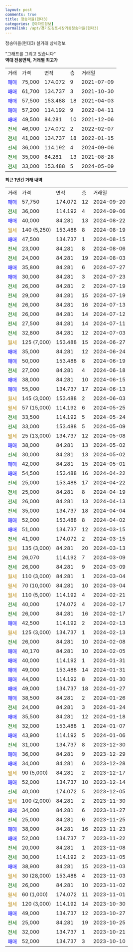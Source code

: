 ```yaml
---
layout: post
comments: true
title: 청송마을(현대3)
categories: [아파트정보]
permalink: /apt/경기도김포시장기동청송마을(현대3)
---
```


청송마을(현대3) 실거래 상세정보

<script type="text/javascript">
  google.charts.load('current', {'packages':['line', 'corechart']});
  google.charts.setOnLoadCallback(drawChart);

  function drawChart() {
    var data = new google.visualization.DataTable();
    data.addColumn('date', '거래일');
    data.addColumn('number', "매매");
    data.addColumn('number', "전세");
    data.addColumn('number', "전매");

    data.addRows([[new Date(Date.parse("2024-09-20")), 57750, null, null], [new Date(Date.parse("2024-09-06")), null, 36000, null], [new Date(Date.parse("2024-08-22")), 40000, null, null], [new Date(Date.parse("2024-08-19")), null, null, null], [new Date(Date.parse("2024-08-15")), 47500, null, null], [new Date(Date.parse("2024-08-06")), null, 23000, null], [new Date(Date.parse("2024-08-03")), null, 24000, null], [new Date(Date.parse("2024-07-27")), 35800, null, null], [new Date(Date.parse("2024-07-23")), 30000, null, null], [new Date(Date.parse("2024-07-19")), null, 26000, null], [new Date(Date.parse("2024-07-19")), null, 29000, null], [new Date(Date.parse("2024-07-13")), null, 26000, null], [new Date(Date.parse("2024-07-12")), null, 26000, null], [new Date(Date.parse("2024-07-11")), null, 27500, null], [new Date(Date.parse("2024-07-03")), null, 32800, null], [new Date(Date.parse("2024-06-27")), null, null, null], [new Date(Date.parse("2024-06-24")), 35000, null, null], [new Date(Date.parse("2024-06-19")), 50000, null, null], [new Date(Date.parse("2024-06-18")), null, 27000, null], [new Date(Date.parse("2024-06-15")), 38000, null, null], [new Date(Date.parse("2024-06-13")), 55000, null, null], [new Date(Date.parse("2024-06-03")), null, null, null], [new Date(Date.parse("2024-05-25")), null, null, null], [new Date(Date.parse("2024-05-24")), null, 33500, null], [new Date(Date.parse("2024-05-09")), null, 33000, null], [new Date(Date.parse("2024-05-08")), null, null, null], [new Date(Date.parse("2024-05-02")), 38000, null, null], [new Date(Date.parse("2024-05-02")), null, 30000, null], [new Date(Date.parse("2024-05-01")), 42000, null, null], [new Date(Date.parse("2024-04-22")), 54500, null, null], [new Date(Date.parse("2024-04-22")), null, 25000, null], [new Date(Date.parse("2024-04-19")), null, 25000, null], [new Date(Date.parse("2024-04-13")), null, 26000, null], [new Date(Date.parse("2024-04-04")), null, 35000, null], [new Date(Date.parse("2024-04-02")), 52000, null, null], [new Date(Date.parse("2024-03-15")), 51000, null, null], [new Date(Date.parse("2024-03-15")), null, 41000, null], [new Date(Date.parse("2024-03-13")), null, null, null], [new Date(Date.parse("2024-03-09")), null, 26070, null], [new Date(Date.parse("2024-03-09")), null, 26000, null], [new Date(Date.parse("2024-03-04")), null, null, null], [new Date(Date.parse("2024-03-04")), null, null, null], [new Date(Date.parse("2024-02-21")), null, null, null], [new Date(Date.parse("2024-02-17")), null, 40000, null], [new Date(Date.parse("2024-02-17")), null, 26000, null], [new Date(Date.parse("2024-02-13")), 42500, null, null], [new Date(Date.parse("2024-02-13")), null, null, null], [new Date(Date.parse("2024-02-08")), null, 26000, null], [new Date(Date.parse("2024-02-05")), 40170, null, null], [new Date(Date.parse("2024-01-31")), 40000, null, null], [new Date(Date.parse("2024-01-31")), 49000, null, null], [new Date(Date.parse("2024-01-30")), 44000, null, null], [new Date(Date.parse("2024-01-27")), 49000, null, null], [new Date(Date.parse("2024-01-26")), 38500, null, null], [new Date(Date.parse("2024-01-24")), null, 24000, null], [new Date(Date.parse("2024-01-18")), 35500, null, null], [new Date(Date.parse("2024-01-07")), null, 32000, null], [new Date(Date.parse("2024-01-06")), 43900, null, null], [new Date(Date.parse("2023-12-30")), null, 31000, null], [new Date(Date.parse("2023-12-29")), 36000, null, null], [new Date(Date.parse("2023-12-28")), 34000, null, null], [new Date(Date.parse("2023-12-17")), null, null, null], [new Date(Date.parse("2023-12-14")), 52000, null, null], [new Date(Date.parse("2023-12-05")), null, 40000, null], [new Date(Date.parse("2023-11-30")), null, null, null], [new Date(Date.parse("2023-11-27")), 34000, null, null], [new Date(Date.parse("2023-11-25")), null, 25000, null], [new Date(Date.parse("2023-11-23")), 38000, null, null], [new Date(Date.parse("2023-11-22")), 52000, null, null], [new Date(Date.parse("2023-11-08")), null, 20000, null], [new Date(Date.parse("2023-11-05")), null, 30000, null], [new Date(Date.parse("2023-11-03")), 38900, null, null], [new Date(Date.parse("2023-11-03")), null, null, null], [new Date(Date.parse("2023-11-02")), null, 26000, null], [new Date(Date.parse("2023-11-01")), null, null, null], [new Date(Date.parse("2023-10-30")), null, null, null], [new Date(Date.parse("2023-10-27")), 49000, null, null], [new Date(Date.parse("2023-10-25")), null, 25000, null], [new Date(Date.parse("2023-10-21")), null, 32000, null], [new Date(Date.parse("2023-10-10")), 52000, null, null]]);

    var options = {
      hAxis: {
        format: 'yyyy/MM/dd'
      },    
      lineWidth: 0,
      pointsVisible: true,    
      title: '최근 1년간 유형별 실거래가 분포',
      legend: { position: 'bottom' }
    };

    var formatter = new google.visualization.NumberFormat({pattern:'###,###'} );
    formatter.format(data, 1);
    formatter.format(data, 2);
    
    setTimeout(function() {
        var chart = new google.visualization.LineChart(document.getElementById('columnchart_material'));
        chart.draw(data, (options));
        document.getElementById('loading').style.display = 'none';
    }, 200);
  }
</script>


<div id="loading" style="z-index:20; display: block; margin-left: 0px">"그래프를 그리고 있습니다"</div>
<div id="columnchart_material" style="width: 95%; margin-left: 0px; display: block"></div>
<!-- contents start -->
<b>역대 전용면적, 거래별 최고가</b>
<table class="sortable">
    <tr>
      <td>거래</td>
      <td>가격</td>
      <td>면적</td>
      <td>층</td>
      <td>거래일</td>
    </tr>
        <tr>
          <td><a style="color: blue">매매</a></td>
          <td>75,000</td>
          <td>174.072</td>
          <td>9</td>
          <td>2021-07-09</td>
        </tr>            <tr>
          <td><a style="color: blue">매매</a></td>
          <td>61,700</td>
          <td>134.737</td>
          <td>3</td>
          <td>2021-10-30</td>
        </tr>            <tr>
          <td><a style="color: blue">매매</a></td>
          <td>57,500</td>
          <td>153.488</td>
          <td>18</td>
          <td>2021-04-03</td>
        </tr>            <tr>
          <td><a style="color: blue">매매</a></td>
          <td>57,200</td>
          <td>114.192</td>
          <td>9</td>
          <td>2022-04-11</td>
        </tr>            <tr>
          <td><a style="color: blue">매매</a></td>
          <td>49,500</td>
          <td>84.281</td>
          <td>10</td>
          <td>2021-12-06</td>
        </tr>        
        <tr>
              <td><a style="color: darkgreen">전세</a></td>
              <td>46,000</td>
              <td>174.072</td>
              <td>2</td>
              <td>2022-02-07</td>
            </tr>            <tr>
              <td><a style="color: darkgreen">전세</a></td>
              <td>41,000</td>
              <td>134.737</td>
              <td>18</td>
              <td>2022-01-15</td>
            </tr>            <tr>
              <td><a style="color: darkgreen">전세</a></td>
              <td>36,000</td>
              <td>114.192</td>
              <td>4</td>
              <td>2024-09-06</td>
            </tr>            <tr>
              <td><a style="color: darkgreen">전세</a></td>
              <td>35,000</td>
              <td>84.281</td>
              <td>13</td>
              <td>2021-08-28</td>
            </tr>            <tr>
              <td><a style="color: darkgreen">전세</a></td>
              <td>33,000</td>
              <td>153.488</td>
              <td>5</td>
              <td>2024-05-09</td>
            </tr>        
    
</table>

<b>최근 1년간 거래 내역</b>

<table class="sortable">
    <tr>
      <td>거래</td>
      <td>가격</td>
      <td>면적</td>
      <td>층</td>
      <td>거래일</td>
    </tr>
    <tr>
      <td><a style="color: blue">매매</a></td>
      <td>57,750</td>
      <td>174.072</td>
      <td>12</td>
      <td>2024-09-20</td>
    </tr>          <tr>
      <td><a style="color: darkgreen">전세</a></td>
      <td>36,000</td>
      <td>114.192</td>
      <td>4</td>
      <td>2024-09-06</td>
    </tr>          <tr>
      <td><a style="color: blue">매매</a></td>
      <td>40,000</td>
      <td>84.281</td>
      <td>13</td>
      <td>2024-08-22</td>
    </tr>          <tr>
      <td><a style="color: darkgoldenrod">월세</a></td>
      <td>140 (5,250)</td>
      <td>153.488</td>
      <td>8</td>
      <td>2024-08-19</td>
    </tr>          <tr>
      <td><a style="color: blue">매매</a></td>
      <td>47,500</td>
      <td>134.737</td>
      <td>1</td>
      <td>2024-08-15</td>
    </tr>          <tr>
      <td><a style="color: darkgreen">전세</a></td>
      <td>23,000</td>
      <td>84.281</td>
      <td>8</td>
      <td>2024-08-06</td>
    </tr>          <tr>
      <td><a style="color: darkgreen">전세</a></td>
      <td>24,000</td>
      <td>84.281</td>
      <td>19</td>
      <td>2024-08-03</td>
    </tr>          <tr>
      <td><a style="color: blue">매매</a></td>
      <td>35,800</td>
      <td>84.281</td>
      <td>6</td>
      <td>2024-07-27</td>
    </tr>          <tr>
      <td><a style="color: blue">매매</a></td>
      <td>30,000</td>
      <td>84.281</td>
      <td>3</td>
      <td>2024-07-23</td>
    </tr>          <tr>
      <td><a style="color: darkgreen">전세</a></td>
      <td>26,000</td>
      <td>84.281</td>
      <td>2</td>
      <td>2024-07-19</td>
    </tr>          <tr>
      <td><a style="color: darkgreen">전세</a></td>
      <td>29,000</td>
      <td>84.281</td>
      <td>15</td>
      <td>2024-07-19</td>
    </tr>          <tr>
      <td><a style="color: darkgreen">전세</a></td>
      <td>26,000</td>
      <td>84.281</td>
      <td>16</td>
      <td>2024-07-13</td>
    </tr>          <tr>
      <td><a style="color: darkgreen">전세</a></td>
      <td>26,000</td>
      <td>84.281</td>
      <td>14</td>
      <td>2024-07-12</td>
    </tr>          <tr>
      <td><a style="color: darkgreen">전세</a></td>
      <td>27,500</td>
      <td>84.281</td>
      <td>14</td>
      <td>2024-07-11</td>
    </tr>          <tr>
      <td><a style="color: darkgreen">전세</a></td>
      <td>32,800</td>
      <td>84.281</td>
      <td>12</td>
      <td>2024-07-03</td>
    </tr>          <tr>
      <td><a style="color: darkgoldenrod">월세</a></td>
      <td>125 (7,000)</td>
      <td>153.488</td>
      <td>15</td>
      <td>2024-06-27</td>
    </tr>          <tr>
      <td><a style="color: blue">매매</a></td>
      <td>35,000</td>
      <td>84.281</td>
      <td>12</td>
      <td>2024-06-24</td>
    </tr>          <tr>
      <td><a style="color: blue">매매</a></td>
      <td>50,000</td>
      <td>153.488</td>
      <td>8</td>
      <td>2024-06-19</td>
    </tr>          <tr>
      <td><a style="color: darkgreen">전세</a></td>
      <td>27,000</td>
      <td>84.281</td>
      <td>4</td>
      <td>2024-06-18</td>
    </tr>          <tr>
      <td><a style="color: blue">매매</a></td>
      <td>38,000</td>
      <td>84.281</td>
      <td>10</td>
      <td>2024-06-15</td>
    </tr>          <tr>
      <td><a style="color: blue">매매</a></td>
      <td>55,000</td>
      <td>134.737</td>
      <td>17</td>
      <td>2024-06-13</td>
    </tr>          <tr>
      <td><a style="color: darkgoldenrod">월세</a></td>
      <td>145 (3,000)</td>
      <td>153.488</td>
      <td>2</td>
      <td>2024-06-03</td>
    </tr>          <tr>
      <td><a style="color: darkgoldenrod">월세</a></td>
      <td>57 (15,000)</td>
      <td>114.192</td>
      <td>6</td>
      <td>2024-05-25</td>
    </tr>          <tr>
      <td><a style="color: darkgreen">전세</a></td>
      <td>33,500</td>
      <td>114.192</td>
      <td>5</td>
      <td>2024-05-24</td>
    </tr>          <tr>
      <td><a style="color: darkgreen">전세</a></td>
      <td>33,000</td>
      <td>153.488</td>
      <td>5</td>
      <td>2024-05-09</td>
    </tr>          <tr>
      <td><a style="color: darkgoldenrod">월세</a></td>
      <td>25 (13,000)</td>
      <td>134.737</td>
      <td>12</td>
      <td>2024-05-08</td>
    </tr>          <tr>
      <td><a style="color: blue">매매</a></td>
      <td>38,000</td>
      <td>84.281</td>
      <td>13</td>
      <td>2024-05-02</td>
    </tr>          <tr>
      <td><a style="color: darkgreen">전세</a></td>
      <td>30,000</td>
      <td>84.281</td>
      <td>13</td>
      <td>2024-05-02</td>
    </tr>          <tr>
      <td><a style="color: blue">매매</a></td>
      <td>42,000</td>
      <td>84.281</td>
      <td>15</td>
      <td>2024-05-01</td>
    </tr>          <tr>
      <td><a style="color: blue">매매</a></td>
      <td>54,500</td>
      <td>153.488</td>
      <td>16</td>
      <td>2024-04-22</td>
    </tr>          <tr>
      <td><a style="color: darkgreen">전세</a></td>
      <td>25,000</td>
      <td>153.488</td>
      <td>17</td>
      <td>2024-04-22</td>
    </tr>          <tr>
      <td><a style="color: darkgreen">전세</a></td>
      <td>25,000</td>
      <td>84.281</td>
      <td>8</td>
      <td>2024-04-19</td>
    </tr>          <tr>
      <td><a style="color: darkgreen">전세</a></td>
      <td>26,000</td>
      <td>84.281</td>
      <td>13</td>
      <td>2024-04-13</td>
    </tr>          <tr>
      <td><a style="color: darkgreen">전세</a></td>
      <td>35,000</td>
      <td>134.737</td>
      <td>18</td>
      <td>2024-04-04</td>
    </tr>          <tr>
      <td><a style="color: blue">매매</a></td>
      <td>52,000</td>
      <td>153.488</td>
      <td>8</td>
      <td>2024-04-02</td>
    </tr>          <tr>
      <td><a style="color: blue">매매</a></td>
      <td>51,000</td>
      <td>134.737</td>
      <td>12</td>
      <td>2024-03-15</td>
    </tr>          <tr>
      <td><a style="color: darkgreen">전세</a></td>
      <td>41,000</td>
      <td>174.072</td>
      <td>2</td>
      <td>2024-03-15</td>
    </tr>          <tr>
      <td><a style="color: darkgoldenrod">월세</a></td>
      <td>135 (3,000)</td>
      <td>84.281</td>
      <td>20</td>
      <td>2024-03-13</td>
    </tr>          <tr>
      <td><a style="color: darkgreen">전세</a></td>
      <td>26,070</td>
      <td>114.192</td>
      <td>7</td>
      <td>2024-03-09</td>
    </tr>          <tr>
      <td><a style="color: darkgreen">전세</a></td>
      <td>26,000</td>
      <td>84.281</td>
      <td>9</td>
      <td>2024-03-09</td>
    </tr>          <tr>
      <td><a style="color: darkgoldenrod">월세</a></td>
      <td>110 (3,000)</td>
      <td>84.281</td>
      <td>1</td>
      <td>2024-03-04</td>
    </tr>          <tr>
      <td><a style="color: darkgoldenrod">월세</a></td>
      <td>70 (10,000)</td>
      <td>84.281</td>
      <td>10</td>
      <td>2024-03-04</td>
    </tr>          <tr>
      <td><a style="color: darkgoldenrod">월세</a></td>
      <td>110 (5,000)</td>
      <td>114.192</td>
      <td>4</td>
      <td>2024-02-21</td>
    </tr>          <tr>
      <td><a style="color: darkgreen">전세</a></td>
      <td>40,000</td>
      <td>174.072</td>
      <td>4</td>
      <td>2024-02-17</td>
    </tr>          <tr>
      <td><a style="color: darkgreen">전세</a></td>
      <td>26,000</td>
      <td>84.281</td>
      <td>16</td>
      <td>2024-02-17</td>
    </tr>          <tr>
      <td><a style="color: blue">매매</a></td>
      <td>42,500</td>
      <td>114.192</td>
      <td>2</td>
      <td>2024-02-13</td>
    </tr>          <tr>
      <td><a style="color: darkgoldenrod">월세</a></td>
      <td>125 (3,000)</td>
      <td>134.737</td>
      <td>1</td>
      <td>2024-02-13</td>
    </tr>          <tr>
      <td><a style="color: darkgreen">전세</a></td>
      <td>26,000</td>
      <td>84.281</td>
      <td>10</td>
      <td>2024-02-08</td>
    </tr>          <tr>
      <td><a style="color: blue">매매</a></td>
      <td>40,170</td>
      <td>84.281</td>
      <td>10</td>
      <td>2024-02-05</td>
    </tr>          <tr>
      <td><a style="color: blue">매매</a></td>
      <td>40,000</td>
      <td>114.192</td>
      <td>1</td>
      <td>2024-01-31</td>
    </tr>          <tr>
      <td><a style="color: blue">매매</a></td>
      <td>49,000</td>
      <td>153.488</td>
      <td>14</td>
      <td>2024-01-31</td>
    </tr>          <tr>
      <td><a style="color: blue">매매</a></td>
      <td>44,000</td>
      <td>114.192</td>
      <td>8</td>
      <td>2024-01-30</td>
    </tr>          <tr>
      <td><a style="color: blue">매매</a></td>
      <td>49,000</td>
      <td>134.737</td>
      <td>18</td>
      <td>2024-01-27</td>
    </tr>          <tr>
      <td><a style="color: blue">매매</a></td>
      <td>38,500</td>
      <td>84.281</td>
      <td>2</td>
      <td>2024-01-26</td>
    </tr>          <tr>
      <td><a style="color: darkgreen">전세</a></td>
      <td>24,000</td>
      <td>84.281</td>
      <td>3</td>
      <td>2024-01-24</td>
    </tr>          <tr>
      <td><a style="color: blue">매매</a></td>
      <td>35,500</td>
      <td>84.281</td>
      <td>12</td>
      <td>2024-01-18</td>
    </tr>          <tr>
      <td><a style="color: darkgreen">전세</a></td>
      <td>32,000</td>
      <td>153.488</td>
      <td>1</td>
      <td>2024-01-07</td>
    </tr>          <tr>
      <td><a style="color: blue">매매</a></td>
      <td>43,900</td>
      <td>114.192</td>
      <td>5</td>
      <td>2024-01-06</td>
    </tr>          <tr>
      <td><a style="color: darkgreen">전세</a></td>
      <td>31,000</td>
      <td>134.737</td>
      <td>8</td>
      <td>2023-12-30</td>
    </tr>          <tr>
      <td><a style="color: blue">매매</a></td>
      <td>36,000</td>
      <td>84.281</td>
      <td>9</td>
      <td>2023-12-29</td>
    </tr>          <tr>
      <td><a style="color: blue">매매</a></td>
      <td>34,000</td>
      <td>84.281</td>
      <td>6</td>
      <td>2023-12-28</td>
    </tr>          <tr>
      <td><a style="color: darkgoldenrod">월세</a></td>
      <td>90 (5,000)</td>
      <td>84.281</td>
      <td>2</td>
      <td>2023-12-17</td>
    </tr>          <tr>
      <td><a style="color: blue">매매</a></td>
      <td>52,000</td>
      <td>134.737</td>
      <td>10</td>
      <td>2023-12-14</td>
    </tr>          <tr>
      <td><a style="color: darkgreen">전세</a></td>
      <td>40,000</td>
      <td>174.072</td>
      <td>5</td>
      <td>2023-12-05</td>
    </tr>          <tr>
      <td><a style="color: darkgoldenrod">월세</a></td>
      <td>100 (2,000)</td>
      <td>84.281</td>
      <td>2</td>
      <td>2023-11-30</td>
    </tr>          <tr>
      <td><a style="color: blue">매매</a></td>
      <td>34,000</td>
      <td>84.281</td>
      <td>6</td>
      <td>2023-11-27</td>
    </tr>          <tr>
      <td><a style="color: darkgreen">전세</a></td>
      <td>25,000</td>
      <td>84.281</td>
      <td>6</td>
      <td>2023-11-25</td>
    </tr>          <tr>
      <td><a style="color: blue">매매</a></td>
      <td>38,000</td>
      <td>84.281</td>
      <td>16</td>
      <td>2023-11-23</td>
    </tr>          <tr>
      <td><a style="color: blue">매매</a></td>
      <td>52,000</td>
      <td>134.737</td>
      <td>7</td>
      <td>2023-11-22</td>
    </tr>          <tr>
      <td><a style="color: darkgreen">전세</a></td>
      <td>20,000</td>
      <td>84.281</td>
      <td>1</td>
      <td>2023-11-08</td>
    </tr>          <tr>
      <td><a style="color: darkgreen">전세</a></td>
      <td>30,000</td>
      <td>114.192</td>
      <td>2</td>
      <td>2023-11-05</td>
    </tr>          <tr>
      <td><a style="color: blue">매매</a></td>
      <td>38,900</td>
      <td>84.281</td>
      <td>15</td>
      <td>2023-11-03</td>
    </tr>          <tr>
      <td><a style="color: darkgoldenrod">월세</a></td>
      <td>30 (28,000)</td>
      <td>153.488</td>
      <td>4</td>
      <td>2023-11-03</td>
    </tr>          <tr>
      <td><a style="color: darkgreen">전세</a></td>
      <td>26,000</td>
      <td>84.281</td>
      <td>10</td>
      <td>2023-11-02</td>
    </tr>          <tr>
      <td><a style="color: darkgoldenrod">월세</a></td>
      <td>60 (1,000)</td>
      <td>174.072</td>
      <td>11</td>
      <td>2023-11-01</td>
    </tr>          <tr>
      <td><a style="color: darkgoldenrod">월세</a></td>
      <td>120 (3,000)</td>
      <td>114.192</td>
      <td>14</td>
      <td>2023-10-30</td>
    </tr>          <tr>
      <td><a style="color: blue">매매</a></td>
      <td>49,000</td>
      <td>134.737</td>
      <td>12</td>
      <td>2023-10-27</td>
    </tr>          <tr>
      <td><a style="color: darkgreen">전세</a></td>
      <td>25,000</td>
      <td>84.281</td>
      <td>19</td>
      <td>2023-10-25</td>
    </tr>          <tr>
      <td><a style="color: darkgreen">전세</a></td>
      <td>32,000</td>
      <td>134.737</td>
      <td>1</td>
      <td>2023-10-21</td>
    </tr>          <tr>
      <td><a style="color: blue">매매</a></td>
      <td>52,000</td>
      <td>134.737</td>
      <td>3</td>
      <td>2023-10-10</td>
    </tr>      </table>
<!-- contents end -->    


